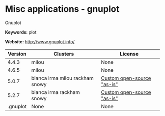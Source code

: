 # Misc applications - gnuplot

Gnuplot

**Keywords:** plot

**Website:** <http://www.gnuplot.info/>

| Version | Clusters | License |
| ------- | -------- | ------- |
| 4.4.3 | milou | None |
| 4.6.5 | milou | None |
| 5.0.7 | bianca irma milou rackham snowy | [Custom open-source "as-is"](http://gnuplot.cvs.sourceforge.net/gnuplot/gnuplot/Copyright) |
| 5.2.7 | bianca irma rackham snowy | [Custom open-source "as-is"](http://gnuplot.cvs.sourceforge.net/gnuplot/gnuplot/Copyright) |
| .gnuplot | None | None |
